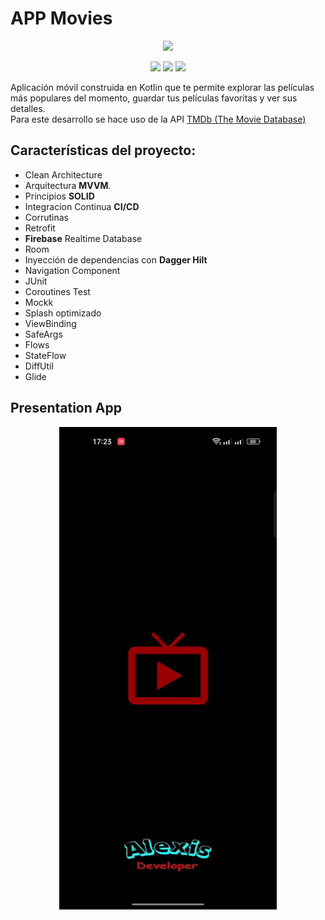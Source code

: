 # APP Movies

<p align="center">
<img src="https://cdn-icons-png.flaticon.com/256/3658/3658959.png">
</p>
<p align="center">
<img src="https://img.shields.io/badge/Kotlin-%23FFFFFF?logo=kotlin">
<img src="https://img.shields.io/badge/Firebase-%23FFFFFF?logo=firebase">
<img src="https://img.shields.io/badge/Android-%23FFFFFF?logo=android">
</p>

Aplicación móvil construida en Kotlin que te permite explorar las películas más populares del momento, guardar tus películas favoritas y ver sus detalles. 
<br>
Para este desarrollo se hace uso de la API [TMDb (The Movie Database)](https://developer.themoviedb.org/docs) 

## Características del proyecto:

- Clean Architecture
- Arquitectura **MVVM**.
- Principios **SOLID**
- Integracion Continua **CI/CD**
- Corrutinas
- Retrofit
- **Firebase** Realtime Database
- Room
- Inyección de dependencias con **Dagger Hilt**
- Navigation Component
- JUnit
- Coroutines Test
- Mockk
- Splash optimizado
- ViewBinding
- SafeArgs
- Flows
- StateFlow
- DiffUtil
- Glide

## Presentation App

<p align="center">
<img src="./resources/presentation.gif">
</p>
